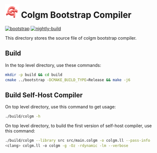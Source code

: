 # <img src="../doc/logo/colgm.svg" height="45px"/> Colgm Bootstrap Compiler

[![bootstrap](https://github.com/colgm/colgm/actions/workflows/ci.yml/badge.svg)](https://github.com/colgm/colgm/actions/workflows/ci.yml)
[![nightly-build](https://github.com/colgm/colgm/actions/workflows/release.yml/badge.svg)](https://github.com/colgm/colgm/actions/workflows/release.yml)

This directory stores the source file of colgm bootstrap compiler.

## Build

In the top level directory, use these commands:

```sh
mkdir -p build && cd build
cmake ../bootstrap -DCMAKE_BUILD_TYPE=Release && make -j6
```

## Build Self-Host Compiler

On top level directory,
use this command to get usage:

```sh
./build/colgm -h
```

On top level directory,
to build the first version of self-host compiler,
use this command:

```sh
./build/colgm --library src src/main.colgm -o colgm.ll --pass-info
<clang> colgm.ll -o colgm -g -Oz -rdynamic -lm --verbose
```
